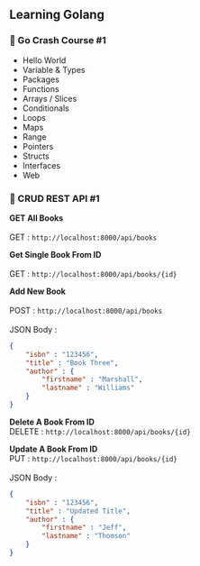 ## Learning Golang

### 📁 Go Crash Course #1
- Hello World
- Variable & Types
- Packages
- Functions
- Arrays / Slices
- Conditionals
- Loops
- Maps
- Range
- Pointers
- Structs
- Interfaces
- Web

### 📁 CRUD REST API #1

**GET All Books**<br><br>
GET : `http://localhost:8000/api/books`

**Get Single Book From ID**<br><br>
GET : `http://localhost:8000/api/books/{id}`

**Add New Book**<br><br>
POST      : `http://localhost:8000/api/books`<br><br>
JSON Body : 
```json
{
    "isbn" : "123456",
    "title" : "Book Three",
    "author" : {
        "firstname" : "Marshall",
        "lastname" : "Williams"
    }
}
```
 
**Delete A Book From ID**<br>
DELETE : `http://localhost:8000/api/books/{id}`

**Update A Book From ID**<br>
PUT       : `http://localhost:8000/api/books/{id}`<br><br>
JSON Body : 
```json
{
    "isbn" : "123456",
    "title" : "Updated Title",
    "author" : {
        "firstname" : "Jeff",
        "lastname" : "Thomson"
    }
}
```
 
 
 
 

